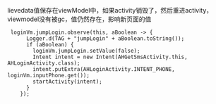 


lievedata值保存在viewModel中，如果activity销毁了，然后重进activity，viewmodel没有被gc，值仍然存在，影响新页面的值
```
 loginVm.jumpLogin.observe(this, aBoolean -> {
      Logger.d(TAG + "jumpLogin" + aBoolean.toString());
      if (aBoolean) {
        loginVm.jumpLogin.setValue(false);
        Intent intent = new Intent(AHGetSmsActivity.this, AHLoginActivity.class);
        intent.putExtra(AHLoginActivity.INTENT_PHONE, loginVm.inputPhone.get());
        startActivity(intent);
      }
    });
```